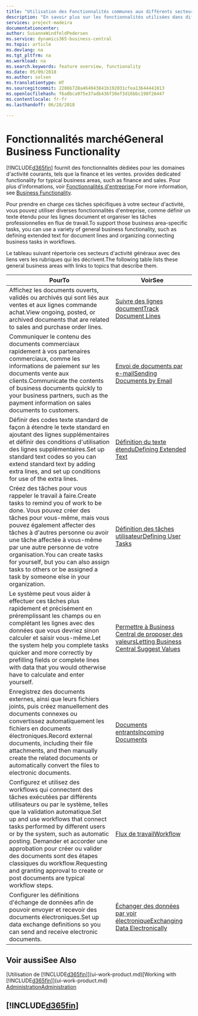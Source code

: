 ```yaml
---
title: "Utilisation des Fonctionnalités communes aux différents secteurs d'activité | Microsoft Docs"
description: "En savoir plus sur les fonctionnalités utilisées dans différents secteurs d'activité dans Business Central."
services: project-madeira
documentationcenter: 
author: SusanneWindfeldPedersen
ms.service: dynamics365-business-central
ms.topic: article
ms.devlang: na
ms.tgt_pltfrm: na
ms.workload: na
ms.search.keywords: feature overview, functionality
ms.date: 05/09/2018
ms.author: solsen
ms.translationtype: HT
ms.sourcegitcommit: 2286b728a464943841b192031cfea13644441013
ms.openlocfilehash: f6a8bca975e37adb436f30ef3d16bbc198f26447
ms.contentlocale: fr-fr
ms.lasthandoff: 06/28/2018

---
```

# <a name="general-business-functionality"></a><span data-ttu-id="cabf2-103">Fonctionnalités marché</span><span class="sxs-lookup"><span data-stu-id="cabf2-103">General Business Functionality</span></span>
[!INCLUDE[d365fin](includes/d365fin_md.md)]<span data-ttu-id="cabf2-104"> fournit des fonctionnalités dédiées pour les domaines d'activité courants, tels que la finance et les ventes.</span><span class="sxs-lookup"><span data-stu-id="cabf2-104"> provides dedicated functionality for typical business areas, such as finance and sales.</span></span> <span data-ttu-id="cabf2-105">Pour plus d'informations, voir [Fonctionnalités d'entreprise](across-business-functionality.md).</span><span class="sxs-lookup"><span data-stu-id="cabf2-105">For more information, see [Business Functionality](across-business-functionality.md).</span></span>

<span data-ttu-id="cabf2-106">Pour prendre en charge ces tâches spécifiques à votre secteur d'activité, vous pouvez utiliser diverses fonctionnalités d'entreprise, comme définir un texte étendu pour les lignes document et organiser les tâches professionnelles en flux de travail.</span><span class="sxs-lookup"><span data-stu-id="cabf2-106">To support those business area-specific tasks, you can use a variety of general business functionality, such as defining extended text for document lines and organizing connecting business tasks in workflows.</span></span>

<span data-ttu-id="cabf2-107">Le tableau suivant répertorie ces secteurs d'activité généraux avec des liens vers les rubriques qui les décrivent.</span><span class="sxs-lookup"><span data-stu-id="cabf2-107">The following table lists these general business areas with links to topics that describe them.</span></span>

| <span data-ttu-id="cabf2-108">Pour</span><span class="sxs-lookup"><span data-stu-id="cabf2-108">To</span></span> | <span data-ttu-id="cabf2-109">Voir</span><span class="sxs-lookup"><span data-stu-id="cabf2-109">See</span></span> |
| --- | --- |
|<span data-ttu-id="cabf2-110">Affichez les documents ouverts, validés ou archivés qui sont liés aux ventes et aux lignes commande achat.</span><span class="sxs-lookup"><span data-stu-id="cabf2-110">View ongoing, posted, or archived documents that are related to sales and purchase order lines.</span></span>|[<span data-ttu-id="cabf2-111">Suivre des lignes document</span><span class="sxs-lookup"><span data-stu-id="cabf2-111">Track Document Lines</span></span>](across-how-to-track-document-lines.md)|
| <span data-ttu-id="cabf2-112">Communiquer le contenu des documents commerciaux rapidement à vos partenaires commerciaux, comme les informations de paiement sur les documents vente aux clients.</span><span class="sxs-lookup"><span data-stu-id="cabf2-112">Communicate the contents of business documents quickly to your business partners, such as the payment information on sales documents to customers.</span></span> |[<span data-ttu-id="cabf2-113">Envoi de documents par e-mail</span><span class="sxs-lookup"><span data-stu-id="cabf2-113">Sending Documents by Email</span></span>](ui-how-send-documents-email.md) |
| <span data-ttu-id="cabf2-114">Définir des codes texte standard de façon à étendre le texte standard en ajoutant des lignes supplémentaires et définir des conditions d'utilisation des lignes supplémentaires.</span><span class="sxs-lookup"><span data-stu-id="cabf2-114">Set up standard text codes so you can extend standard text by adding extra lines, and set up conditions for use of the extra lines.</span></span> |[<span data-ttu-id="cabf2-115">Définition du texte étendu</span><span class="sxs-lookup"><span data-stu-id="cabf2-115">Defining Extended Text</span></span>](ui-how-define-ext-text.md) |
|<span data-ttu-id="cabf2-116">Créez des tâches pour vous rappeler le travail à faire.</span><span class="sxs-lookup"><span data-stu-id="cabf2-116">Create tasks to remind you of work to be done.</span></span> <span data-ttu-id="cabf2-117">Vous pouvez créer des tâches pour vous-même, mais vous pouvez également affecter des tâches à d'autres personne ou avoir une tâche affectée à vous-même par une autre personne de votre organisation.</span><span class="sxs-lookup"><span data-stu-id="cabf2-117">You can create tasks for yourself, but you can also assign tasks to others or be assigned a task by someone else in your organization.</span></span>|[<span data-ttu-id="cabf2-118">Définition des tâches utilisateur</span><span class="sxs-lookup"><span data-stu-id="cabf2-118">Defining User Tasks</span></span>](across-user-tasks.md)|
|<span data-ttu-id="cabf2-119">Le système peut vous aider à effectuer ces tâches plus rapidement et précisément en préremplissant les champs ou en complétant les lignes avec des données que vous devriez sinon calculer et saisir vous-même.</span><span class="sxs-lookup"><span data-stu-id="cabf2-119">Let the system help you complete tasks quicker and more correctly by prefilling fields or complete lines with data that you would otherwise have to calculate and enter yourself.</span></span>|[<span data-ttu-id="cabf2-120">Permettre à Business Central de proposer des valeurs</span><span class="sxs-lookup"><span data-stu-id="cabf2-120">Letting Business Central Suggest Values</span></span>](ui-let-system-suggest-values.md)|
|<span data-ttu-id="cabf2-121">Enregistrez des documents externes, ainsi que leurs fichiers joints, puis créez manuellement des documents connexes ou convertissez automatiquement les fichiers en documents électroniques.</span><span class="sxs-lookup"><span data-stu-id="cabf2-121">Record external documents, including their file attachments, and then manually create the related documents or automatically convert the files to electronic documents.</span></span>|[<span data-ttu-id="cabf2-122">Documents entrants</span><span class="sxs-lookup"><span data-stu-id="cabf2-122">Incoming Documents</span></span>](across-income-documents.md)|
|<span data-ttu-id="cabf2-123">Configurez et utilisez des workflows qui connectent des tâches exécutées par différents utilisateurs ou par le système, telles que la validation automatique.</span><span class="sxs-lookup"><span data-stu-id="cabf2-123">Set up and use workflows that connect tasks performed by different users or by the system, such as automatic posting.</span></span> <span data-ttu-id="cabf2-124">Demander et accorder une approbation pour créer ou valider des documents sont des étapes classiques du workflow.</span><span class="sxs-lookup"><span data-stu-id="cabf2-124">Requesting and granting approval to create or post documents are typical workflow steps.</span></span>|[<span data-ttu-id="cabf2-125">Flux de travail</span><span class="sxs-lookup"><span data-stu-id="cabf2-125">Workflow</span></span>](across-workflow.md)|
| <span data-ttu-id="cabf2-126">Configurer les définitions d'échange de données afin de pouvoir envoyer et recevoir des documents électroniques.</span><span class="sxs-lookup"><span data-stu-id="cabf2-126">Set up data exchange definitions so you can send and receive electronic documents.</span></span> |[<span data-ttu-id="cabf2-127">Échanger des données par voir électronique</span><span class="sxs-lookup"><span data-stu-id="cabf2-127">Exchanging Data Electronically</span></span>](across-data-exchange.md) |

## <a name="see-also"></a><span data-ttu-id="cabf2-128">Voir aussi</span><span class="sxs-lookup"><span data-stu-id="cabf2-128">See Also</span></span>
<span data-ttu-id="cabf2-129">[Utilisation de [!INCLUDE[d365fin](includes/d365fin_md.md)]](ui-work-product.md)</span><span class="sxs-lookup"><span data-stu-id="cabf2-129">[Working with [!INCLUDE[d365fin](includes/d365fin_md.md)]](ui-work-product.md)</span></span>  
[<span data-ttu-id="cabf2-130">Administration</span><span class="sxs-lookup"><span data-stu-id="cabf2-130">Administration</span></span>](admin-setup-and-administration.md)

## [!INCLUDE[d365fin](includes/free_trial_md.md)]  
 

